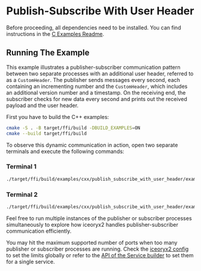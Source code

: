 # Publish-Subscribe With User Header

Before proceeding, all dependencies need to be installed. You can find
instructions in the [C Examples Readme](../README.md).

## Running The Example

This example illustrates a publisher-subscriber communication pattern between
two separate processes with an additional user header, referred to as a
`CustomHeader`. The publisher sends messages every second, each containing an
incrementing number and the `CustomHeader`, which includes an additional version
number and a timestamp. On the receiving end, the subscriber checks for new data
every second and prints out the received payload and the user header.

First you have to build the C++ examples:

```sh
cmake -S . -B target/ffi/build -DBUILD_EXAMPLES=ON
cmake --build target/ffi/build
```

To observe this dynamic communication in action, open two separate terminals and
execute the following commands:

### Terminal 1

```sh
./target/ffi/build/examples/cxx/publish_subscribe_with_user_header/example_cxx_publish_subscribe_user_header_subscriber
```

### Terminal 2

```sh
./target/ffi/build/examples/cxx/publish_subscribe_with_user_header/example_cxx_publish_subscribe_user_header_publisher
```

Feel free to run multiple instances of the publisher or subscriber processes
simultaneously to explore how iceoryx2 handles publisher-subscriber
communication efficiently.

You may hit the maximum supported number of ports when too many publisher or
subscriber processes are running. Check the [iceoryx2 config](../../../config)
to set the limits globally or refer to the
[API of the Service builder](https://docs.rs/iceoryx2/latest/iceoryx2/service/index.html)
to set them for a single service.
